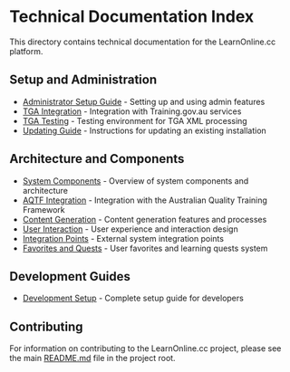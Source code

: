 # Technical Documentation Index

This directory contains technical documentation for the LearnOnline.cc platform.

## Setup and Administration

- [Administrator Setup Guide](admin_setup.md) - Setting up and using admin features
- [TGA Integration](tga_integration.md) - Integration with Training.gov.au services
- [TGA Testing](tga_testing.md) - Testing environment for TGA XML processing
- [Updating Guide](../../UPDATING.md) - Instructions for updating an existing installation

## Architecture and Components

- [System Components](system_components.md) - Overview of system components and architecture
- [AQTF Integration](aqtf_integration.md) - Integration with the Australian Quality Training Framework
- [Content Generation](content_generation.md) - Content generation features and processes
- [User Interaction](user_interaction.md) - User experience and interaction design
- [Integration Points](integration_points.md) - External system integration points
- [Favorites and Quests](favorites_and_quests.md) - User favorites and learning quests system

## Development Guides

- [Development Setup](../../DEVELOPMENT_SETUP.md) - Complete setup guide for developers

## Contributing

For information on contributing to the LearnOnline.cc project, please see the main [README.md](../../README.md) file in the project root.
